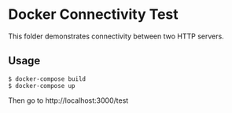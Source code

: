 Docker Connectivity Test
==================================================

This folder demonstrates connectivity between two HTTP servers.

Usage
--------------------------------------------------

    $ docker-compose build
    $ docker-compose up

Then go to http://localhost:3000/test

